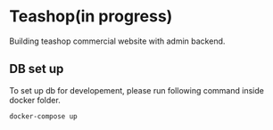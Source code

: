 # Teashop(in progress)
Building teashop commercial website with admin backend.

## DB set up
To set up db for developement, please run following command inside docker folder.
```sh
docker-compose up
```
